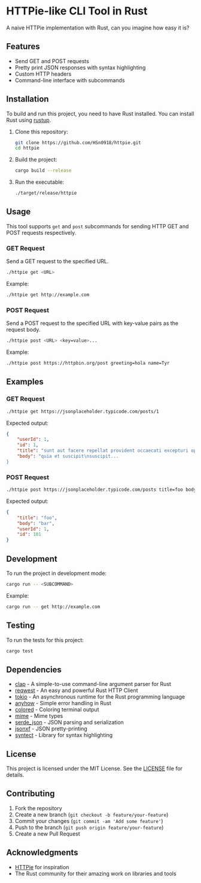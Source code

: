 

# HTTPie-like CLI Tool in Rust

A naive HTTPie implementation with Rust, can you imagine how easy it is?

## Features

- Send GET and POST requests
- Pretty print JSON responses with syntax highlighting
- Custom HTTP headers
- Command-line interface with subcommands

## Installation

To build and run this project, you need to have Rust installed. You can install Rust using [rustup](https://rustup.rs/).

1. Clone this repository:

    ```sh
    git clone https://github.com/HSn0918/httpie.git
    cd httpie
    ```

2. Build the project:

    ```sh
    cargo build --release
    ```

3. Run the executable:

    ```sh
    ./target/release/httpie
    ```

## Usage

This tool supports `get` and `post` subcommands for sending HTTP GET and POST requests respectively.

### GET Request

Send a GET request to the specified URL.

```sh
./httpie get <URL>
```

Example:

```sh
./httpie get http://example.com
```

### POST Request

Send a POST request to the specified URL with key-value pairs as the request body.

```sh
./httpie post <URL> <key=value>...
```

Example:

```sh
./httpie post https://httpbin.org/post greeting=hola name=Tyr
```

## Examples

### GET Request

```sh
./httpie get https://jsonplaceholder.typicode.com/posts/1
```

Expected output:

```json
{
    "userId": 1,
    "id": 1,
    "title": "sunt aut facere repellat provident occaecati excepturi optio reprehenderit",
    "body": "quia et suscipit\nsuscipit...
}
```

### POST Request

```sh
./httpie post https://jsonplaceholder.typicode.com/posts title=foo body=bar userId=1
```

Expected output:

```json
{
    "title": "foo",
    "body": "bar",
    "userId": 1,
    "id": 101
}
```

## Development

To run the project in development mode:

```sh
cargo run -- <SUBCOMMAND>
```

Example:

```sh
cargo run -- get http://example.com
```

## Testing

To run the tests for this project:

```sh
cargo test
```

## Dependencies

- [clap](https://crates.io/crates/clap) - A simple-to-use command-line argument parser for Rust
- [reqwest](https://crates.io/crates/reqwest) - An easy and powerful Rust HTTP Client
- [tokio](https://crates.io/crates/tokio) - An asynchronous runtime for the Rust programming language
- [anyhow](https://crates.io/crates/anyhow) - Simple error handling in Rust
- [colored](https://crates.io/crates/colored) - Coloring terminal output
- [mime](https://crates.io/crates/mime) - Mime types
- [serde_json](https://crates.io/crates/serde_json) - JSON parsing and serialization
- [jsonxf](https://crates.io/crates/jsonxf) - JSON pretty-printing
- [syntect](https://crates.io/crates/syntect) - Library for syntax highlighting

## License

This project is licensed under the MIT License. See the [LICENSE](LICENSE) file for details.

## Contributing

1. Fork the repository
2. Create a new branch (`git checkout -b feature/your-feature`)
3. Commit your changes (`git commit -am 'Add some feature'`)
4. Push to the branch (`git push origin feature/your-feature`)
5. Create a new Pull Request

## Acknowledgments

- [HTTPie](https://httpie.io/) for inspiration
- The Rust community for their amazing work on libraries and tools

